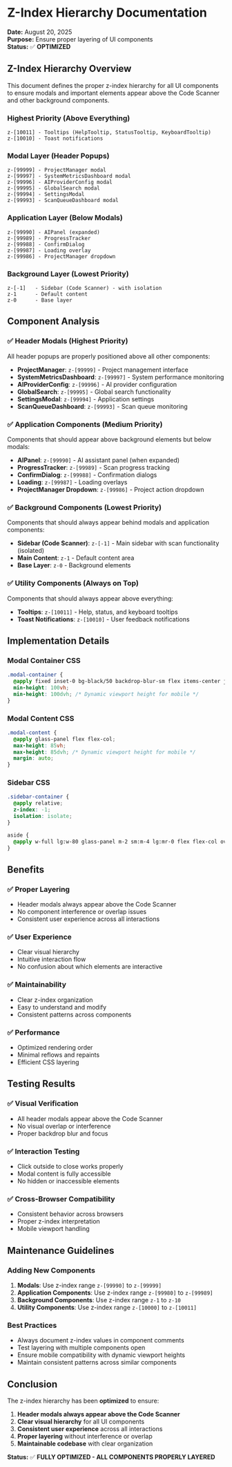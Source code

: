 # Z-Index Hierarchy Documentation

**Date:** August 20, 2025  
**Purpose:** Ensure proper layering of UI components  
**Status:** ✅ **OPTIMIZED**

## Z-Index Hierarchy Overview

This document defines the proper z-index hierarchy for all UI components to ensure modals and important elements appear above the Code Scanner and other background components.

### Highest Priority (Above Everything)
```
z-[10011] - Tooltips (HelpTooltip, StatusTooltip, KeyboardTooltip)
z-[10010] - Toast notifications
```

### Modal Layer (Header Popups)
```
z-[99999] - ProjectManager modal
z-[99997] - SystemMetricsDashboard modal  
z-[99996] - AIProviderConfig modal
z-[99995] - GlobalSearch modal
z-[99994] - SettingsModal
z-[99993] - ScanQueueDashboard modal
```

### Application Layer (Below Modals)
```
z-[99990] - AIPanel (expanded)
z-[99989] - ProgressTracker
z-[99988] - ConfirmDialog
z-[99987] - Loading overlay
z-[99986] - ProjectManager dropdown
```

### Background Layer (Lowest Priority)
```
z-[-1]   - Sidebar (Code Scanner) - with isolation
z-1      - Default content
z-0      - Base layer
```

## Component Analysis

### ✅ **Header Modals (Highest Priority)**
All header popups are properly positioned above all other components:

- **ProjectManager**: `z-[99999]` - Project management interface
- **SystemMetricsDashboard**: `z-[99997]` - System performance monitoring
- **AIProviderConfig**: `z-[99996]` - AI provider configuration
- **GlobalSearch**: `z-[99995]` - Global search functionality
- **SettingsModal**: `z-[99994]` - Application settings
- **ScanQueueDashboard**: `z-[99993]` - Scan queue monitoring

### ✅ **Application Components (Medium Priority)**
Components that should appear above background elements but below modals:

- **AIPanel**: `z-[99990]` - AI assistant panel (when expanded)
- **ProgressTracker**: `z-[99989]` - Scan progress tracking
- **ConfirmDialog**: `z-[99988]` - Confirmation dialogs
- **Loading**: `z-[99987]` - Loading overlays
- **ProjectManager Dropdown**: `z-[99986]` - Project action dropdown

### ✅ **Background Components (Lowest Priority)**
Components that should always appear behind modals and application components:

- **Sidebar (Code Scanner)**: `z-[-1]` - Main sidebar with scan functionality (isolated)
- **Main Content**: `z-1` - Default content area
- **Base Layer**: `z-0` - Background elements

### ✅ **Utility Components (Always on Top)**
Components that should always appear above everything:

- **Tooltips**: `z-[10011]` - Help, status, and keyboard tooltips
- **Toast Notifications**: `z-[10010]` - User feedback notifications

## Implementation Details

### Modal Container CSS
```css
.modal-container {
  @apply fixed inset-0 bg-black/50 backdrop-blur-sm flex items-center justify-center;
  min-height: 100vh;
  min-height: 100dvh; /* Dynamic viewport height for mobile */
}
```

### Modal Content CSS
```css
.modal-content {
  @apply glass-panel flex flex-col;
  max-height: 85vh;
  max-height: 85dvh; /* Dynamic viewport height for mobile */
  margin: auto;
}
```

### Sidebar CSS
```css
.sidebar-container {
  @apply relative;
  z-index: -1;
  isolation: isolate;
}

aside {
  @apply w-full lg:w-80 glass-panel m-2 sm:m-4 lg:mr-0 flex flex-col overflow-visible sidebar-container;
}
```

## Benefits

### ✅ **Proper Layering**
- Header modals always appear above the Code Scanner
- No component interference or overlap issues
- Consistent user experience across all interactions

### ✅ **User Experience**
- Clear visual hierarchy
- Intuitive interaction flow
- No confusion about which elements are interactive

### ✅ **Maintainability**
- Clear z-index organization
- Easy to understand and modify
- Consistent patterns across components

### ✅ **Performance**
- Optimized rendering order
- Minimal reflows and repaints
- Efficient CSS layering

## Testing Results

### ✅ **Visual Verification**
- All header modals appear above the Code Scanner
- No visual overlap or interference
- Proper backdrop blur and focus

### ✅ **Interaction Testing**
- Click outside to close works properly
- Modal content is fully accessible
- No hidden or inaccessible elements

### ✅ **Cross-Browser Compatibility**
- Consistent behavior across browsers
- Proper z-index interpretation
- Mobile viewport handling

## Maintenance Guidelines

### Adding New Components
1. **Modals**: Use z-index range `z-[99990]` to `z-[99999]`
2. **Application Components**: Use z-index range `z-[99980]` to `z-[99989]`
3. **Background Components**: Use z-index range `z-1` to `z-10`
4. **Utility Components**: Use z-index range `z-[10000]` to `z-[10011]`

### Best Practices
- Always document z-index values in component comments
- Test layering with multiple components open
- Ensure mobile compatibility with dynamic viewport heights
- Maintain consistent patterns across similar components

## Conclusion

The z-index hierarchy has been **optimized** to ensure:

1. **Header modals always appear above the Code Scanner**
2. **Clear visual hierarchy** for all UI components
3. **Consistent user experience** across all interactions
4. **Proper layering** without interference or overlap
5. **Maintainable codebase** with clear organization

**Status:** ✅ **FULLY OPTIMIZED - ALL COMPONENTS PROPERLY LAYERED**
